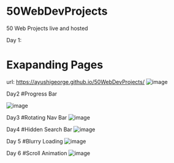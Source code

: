 # 50WebDevProjects
50 Web Projects live and hosted


Day 1:
# Exapanding Pages
url: https://ayushigeorge.github.io/50WebDevProjects/
![image](https://user-images.githubusercontent.com/76419649/223363270-4fc46b18-199c-4453-bde4-054e30c0f60e.png)

Day2
#Progress Bar

![image](https://user-images.githubusercontent.com/76419649/223539361-0db3525c-9f75-439f-8afb-7db6b18009e5.png)

Day3
#Rotating Nav Bar
![image](https://user-images.githubusercontent.com/76419649/223788412-a6a37aa9-a070-45c9-ad87-512b1a5a108d.png)

Day4
#Hidden Search Bar
![image](https://user-images.githubusercontent.com/76419649/224362171-a93aa057-df61-404f-b210-d1b848b8aefe.png)

Day 5
#Blurry Loading
![image](https://user-images.githubusercontent.com/76419649/224482894-20be81fc-9c08-4694-a648-6eff458c387c.png)

Day 6
#Scroll Animation
![image](https://user-images.githubusercontent.com/76419649/224527656-4582b4e9-f3cd-432c-b50b-221fe2099609.png)
